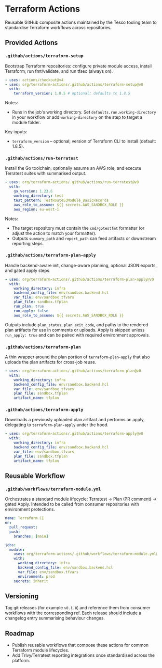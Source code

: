 # Terraform Actions

Reusable GitHub composite actions maintained by the Tesco tooling team to standardise Terraform workflows across repositories.

## Provided Actions

### `.github/actions/terraform-setup`
Bootstrap Terraform repositories: configure private module access, install Terraform, run fmt/validate, and run tfsec (always on).

```yaml
- uses: actions/checkout@v4
- uses: org/terraform-actions/.github/actions/terraform-setup@v0
  with:
    terraform_version: 1.8.5 # optional; defaults to 1.8.5
```

Notes:
- Runs in the job's working directory. Set `defaults.run.working-directory` in your workflow or add `working-directory` on the step to target a module folder.

Key inputs:
- `terraform_version` – optional; version of Terraform CLI to install (default: 1.8.5).

### `.github/actions/run-terratest`
Install the Go toolchain, optionally assume an AWS role, and execute Terratest suites with summarised output.

```yaml
- uses: org/terraform-actions/.github/actions/run-terratest@v0
  with:
    go_version: 1.23.6
    working_directory: test
    test_pattern: TestRoute53Module_BasicRecords
    aws_role_to_assume: ${{ secrets.AWS_SANDBOX_ROLE }}
    aws_region: eu-west-1
```

Notes:
- The target repository must contain the `cmd/gotestfmt` formatter (or adjust the action to match your formatter).
- Outputs `summary_path` and `report_path` can feed artifacts or downstream reporting steps.

### `.github/actions/terraform-plan-apply`
Handle backend-aware init, change-aware planning, optional JSON exports, and gated apply steps.

```yaml
- uses: org/terraform-actions/.github/actions/terraform-plan-apply@v0
  with:
    working_directory: infra
    backend_config_file: env/sandbox.backend.hcl
    var_file: env/sandbox.tfvars
    plan_file: sandbox.tfplan
    run_plan: true
    run_apply: false
    aws_role_to_assume: ${{ secrets.AWS_SANDBOX_ROLE }}
```

Outputs include `plan_status`, `plan_exit_code`, and paths to the rendered plan artifacts for use in comments or uploads. Apply is skipped unless `run_apply: true` and can be paired with required environment approvals.

### `.github/actions/terraform-plan`
A thin wrapper around the plan portion of `terraform-plan-apply` that also uploads the plan artifacts for cross-job reuse.

```yaml
- uses: org/terraform-actions/.github/actions/terraform-plan@v0
  with:
    working_directory: infra
    backend_config_file: env/sandbox.backend.hcl
    var_file: env/sandbox.tfvars
    plan_file: sandbox.tfplan
    artifact_name: tfplan
```

### `.github/actions/terraform-apply`
Downloads a previously uploaded plan artifact and performs an apply, delegating to `terraform-plan-apply` under the hood.

```yaml
- uses: org/terraform-actions/.github/actions/terraform-apply@v0
  with:
    working_directory: infra
    backend_config_file: env/sandbox.backend.hcl
    var_file: env/sandbox.tfvars
    plan_file: sandbox.tfplan
    artifact_name: tfplan
```

## Reusable Workflow

### `.github/workflows/terraform-module.yml`
Orchestrates a standard module lifecycle: Terratest → Plan (PR comment) → gated Apply. Intended to be called from consumer repositories with environment protections.

```yaml
name: Terraform CI
on:
  pull_request:
  push:
    branches: [main]

jobs:
  module:
    uses: org/terraform-actions/.github/workflows/terraform-module.yml@v0
    with:
      working_directory: infra
      backend_config_file: env/sandbox.backend.hcl
      var_file: env/sandbox.tfvars
      environment: prod
    secrets: inherit
```

## Versioning

Tag git releases (for example `v0.1.0`) and reference them from consumer workflows with the corresponding ref. Each release should include a changelog entry summarising behaviour changes.

## Roadmap

- Publish reusable workflows that compose these actions for common Terraform module lifecycles.
- Add Trivy/Terratest reporting integrations once standardised across the platform.
